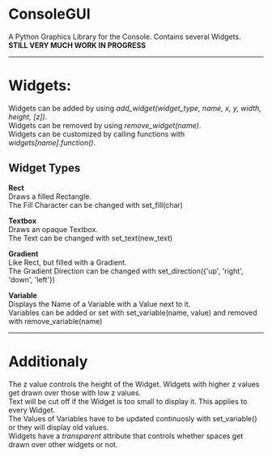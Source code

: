 # ConsoleGUI  
A Python Graphics Library for the Console. Contains several Widgets.  
**STILL VERY MUCH WORK IN PROGRESS**  

-------
# Widgets:  
Widgets can be added by using _add_widget(widget_type, name, x, y, width, height, [z])_.  
Widgets can be removed by using _remove_widget(name)_.  
Widgets can be customized by calling functions with _widgets[name].function()_.  

## Widget Types
**Rect**  
Draws a filled Rectangle.  
The Fill Character can be changed with set_fill(char)  
   
**Textbox**  
Draws an opaque Textbox.  
The Text can be changed with set_text(new_text)  
  
**Gradient**  
Like Rect, but filled with a Gradient.  
The Gradient Direction can be changed with set_direction({'up', 'right', 'down', 'left'})  
    
**Variable**  
Displays the Name of a Variable with a Value next to it.  
Variables can be added or set with set_variable(name, value) and removed with remove_variable(name)  
    

-------
# Additionaly
The z value controls the height of the Widget. Widgets with higher z values get drawn over those with low z values.  
Text will be cut off if the Widget is too small to display it. This applies to every Widget.  
The Values of Variables have to be updated continuosly with set_variable() or they will display old values.  
Widgets have a _transparent_ attribute that controls whether spaces get drawn over other widgets or not.
